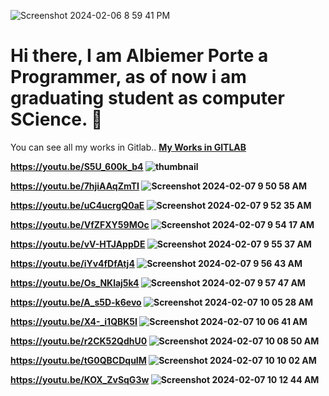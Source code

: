 ![Screenshot 2024-02-06 8 59 41 PM](https://github.com/albiemer/albiemer/assets/36027987/2ae84bcd-96b6-4807-84e6-2636e9d65791)
<h1> Hi there, I am Albiemer Porte a Programmer, as of now i am graduating student as computer SCience. 👋</h1>

You can see all my works in Gitlab.. <a href="https://gitlab.com/albiemerporte"><b>My Works in GITLAB<b></a>

<!--

Here are some ideas to get you started:

- 🔭 I’m currently working on ...
- 🌱 I’m currently learning ...
- 👯 I’m looking to collaborate on ...
- 🤔 I’m looking for help with ...
- 💬 Ask me about ...
- 📫 How to reach me: ...
- 😄 Pronouns: ...
- ⚡ Fun fact: ...
-->

https://youtu.be/S5U_600k_b4
![thumbnail](https://github.com/albiemer/albiemer/assets/36027987/0274b2a1-9308-4493-b361-3227dc35ec7e)

https://youtu.be/7hjiAAqZmTI
![Screenshot 2024-02-07 9 50 58 AM](https://github.com/albiemer/albiemer/assets/36027987/6d722ce6-bf78-40bd-8bdb-dcd9c6ecfc8f)

https://youtu.be/uC4ucrgQ0aE
![Screenshot 2024-02-07 9 52 35 AM](https://github.com/albiemer/albiemer/assets/36027987/a574a2d5-fec2-4325-a8de-f79677918341)

https://youtu.be/VfZFXY59MOc
![Screenshot 2024-02-07 9 54 17 AM](https://github.com/albiemer/albiemer/assets/36027987/9e326111-1c6e-4652-88b4-f42da179c369)

https://youtu.be/vV-HTJAppDE
![Screenshot 2024-02-07 9 55 37 AM](https://github.com/albiemer/albiemer/assets/36027987/23bae969-8cf0-4d14-afab-dc5943e4b1ce)

https://youtu.be/iYv4fDfAtj4
![Screenshot 2024-02-07 9 56 43 AM](https://github.com/albiemer/albiemer/assets/36027987/a81e332a-2b45-4737-b1db-b83e7881f890)

https://youtu.be/Os_NKlaj5k4
![Screenshot 2024-02-07 9 57 47 AM](https://github.com/albiemer/albiemer/assets/36027987/9b39aad7-9f39-42f4-b8fb-7583d2268a7c)

https://youtu.be/A_s5D-k6evo
![Screenshot 2024-02-07 10 05 28 AM](https://github.com/albiemer/albiemer/assets/36027987/a640ca17-c3e7-4340-871a-e7e024fc5a4a)

https://youtu.be/X4-_i1QBK5I
![Screenshot 2024-02-07 10 06 41 AM](https://github.com/albiemer/albiemer/assets/36027987/3b6053ca-8d1d-4df3-ac6a-fa0ece3741a3)

https://youtu.be/r2CK52QdhU0
![Screenshot 2024-02-07 10 08 50 AM](https://github.com/albiemer/albiemer/assets/36027987/c03864ec-8d84-4bfe-af39-3f115d24757e)

https://youtu.be/tG0QBCDquIM
![Screenshot 2024-02-07 10 10 02 AM](https://github.com/albiemer/albiemer/assets/36027987/5fc728b5-cea4-4587-9926-12e56d442f60)

https://youtu.be/KOX_ZvSqG3w
![Screenshot 2024-02-07 10 12 44 AM](https://github.com/albiemer/albiemer/assets/36027987/18842796-a835-4602-8f32-7594efad3837)






